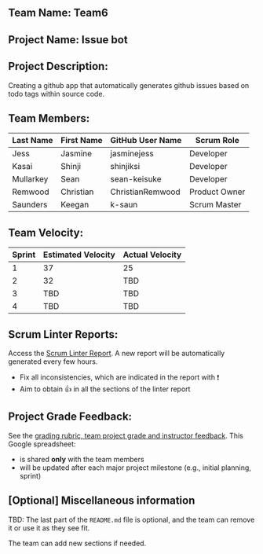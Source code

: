## Team Name: Team6

## Project Name: Issue bot

## Project Description:
Creating a github app that automatically generates github issues based on todo tags within source code.

## Team Members:

Last Name       | First Name      | GitHub User Name     | Scrum Role
--------------- | --------------- | -------------------- | ---------------
Jess            | Jasmine         | jasminejess          | Developer
Kasai           | Shinji          | shinjiksi            | Developer
Mullarkey       | Sean            | sean-keisuke         | Developer
Remwood         | Christian       | ChristianRemwood     | Product Owner
Saunders        | Keegan          | k-saun               | Scrum Master



## Team Velocity:

Sprint | Estimated Velocity | Actual Velocity
------ | ------------------ | ---------------
1      | 37                 | 25
2      | 32                 | TBD
3      | TBD                | TBD
4      | TBD                | TBD

## Scrum Linter Reports:
Access the [Scrum Linter Report](http://cs.boisestate.edu/~bdit/ScrumLinter/CS471S20ScrumLinterReports/CS471-S20-Team6_YQT74BtnlLv5HzYRdUu0GO2BgR0zSquyBq7zPPgV/). A new report will be automatically generated every few hours.
- Fix all inconsistencies, which are indicated in the report with :heavy_exclamation_mark:
- Aim to obtain :thumbsup: in all the sections of the linter report

## Project Grade Feedback:
See the [grading rubric, team project grade and instructor feedback](https://docs.google.com/spreadsheets/d/1bJazrN2PmdQz7fE6RWKtani3G4WqRAOMBvTJGAU2-Z4/edit?usp=sharing). This Google spreadsheet:
- is shared **only** with the team members
- will be updated after each major project milestone (e.g., initial planning, sprint)

## [Optional] Miscellaneous information
TBD: The last part of the `README.md` file is optional, and the team can remove it or use it as they see fit.

The team can add new sections if needed.
